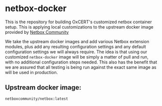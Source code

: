 # netbox-docker

This is the repository for building OxCERT's customized netbox
container setup. This is applying local customizations to the
upstream docker image provided by [Netbox
Community](https://github.com/netbox-community/netbox-docker)

We take the upstream docker images and add various Netbox extension
modules, plus add any resulting configuration settings and any default
configuration settings we will always require. The idea is that using
our customized `netbox-docker` image will be simply a matter of pull
and run, with no additional configuration steps needed. This also has
the benefit that we are assured that all testing is being run against
the exact same image as will be used in production.

## Upstream docker image:

```
netboxcommunity/netbox:latest
```
